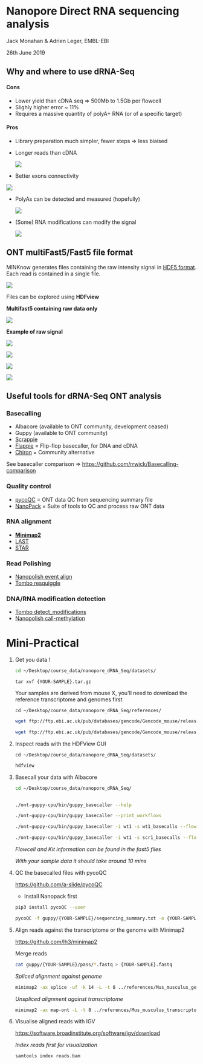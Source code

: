 # Nanopore Direct RNA sequencing analysis

Jack Monahan & Adrien Leger, EMBL-EBI

26th June 2019



## Why and where to use dRNA-Seq

#### Cons

- Lower yield than cDNA seq => 500Mb to 1.5Gb per flowcell 
- Slighly higher error ~ 11%
- Requires a massive quantity of polyA+ RNA (or of a specific target)



#### Pros

- Library preparation much simpler, fewer steps => less biaised

- Longer reads than cDNA

  ![](pictures/Slide17.png) 

- Better exons connectivity

![](pictures/exon_align.png)

* PolyAs can be detected and measured (hopefully)

  ![](pictures/Slide09.png)

* (Some) RNA modifications can modify the signal

  ![](pictures/Slide34.png)

   



## ONT multiFast5/Fast5 file format

MINKnow generates files containing the raw intensity signal in [HDF5 format](https://support.hdfgroup.org/HDF5/). Each read is contained in a single file.

![](pictures/HDF5.jpeg)



Files can be explored using **HDFview**

**Multifast5 containing raw data only**

![](pictures/fast5_pre.png)




**Example of raw signal**

![](pictures/fast5_raw.png)

![](pictures/Raw1.png)

![](pictures/Raw2.png)

![](pictures/Raw3.png)



## Useful tools for dRNA-Seq ONT analysis

### Basecalling

* Albacore (available to ONT community, development ceased)
* Guppy (available to ONT community) 
* [Scrappie](https://github.com/nanoporetech/scrappie)
* [Flappie](https://github.com/nanoporetech/flappie)  = Flip-flop basecaller, for DNA and cDNA
* [Chiron](https://github.com/haotianteng/chiron) = Community alternative

See basecaller comparison => https://github.com/rrwick/Basecalling-comparison

### Quality control

* [pycoQC](https://github.com/a-slide/pycoQC) = ONT data QC from sequencing summary file
* [NanoPack](https://github.com/wdecoster/nanopack) = Suite of tools to QC and process raw ONT data

### RNA alignment

* [**Minimap2** ](https://github.com/lh3/minimap2)
* [LAST](http://last.cbrc.jp)
* [STAR](https://github.com/alexdobin/STAR)

### Read Polishing

* [Nanopolish event align](https://nanopolish.readthedocs.io/en/latest/)
* [Tombo resquiggle](https://nanoporetech.github.io/tombo/)

### DNA/RNA modification detection

* [Tombo detect_modifications](https://nanoporetech.github.io/tombo/)
* [Nanopolish call-methylation](https://nanopolish.readthedocs.io/en/latest/quickstart_call_methylation.html)


# Mini-Practical

1. Get you data !

   ```bash
   cd ~/Desktop/course_data/nanopore_dRNA_Seq/datasets/
   ```

   ```
   tar xvf {YOUR-SAMPLE}.tar.gz
   ```

   Your samples are derived from mouse X, you'll need to download the reference transcriptome and genomes first 

   ```
   cd ~/Desktop/course_data/nanopore_dRNA_Seq/references/
   ```

   ```bash
   wget ftp://ftp.ebi.ac.uk/pub/databases/gencode/Gencode_mouse/release_21/gencode.vM21.transcripts.fa.gz -o Mus_musculus_transcriptome.fa.gz 
   ```

   ```bash
   wget ftp://ftp.ebi.ac.uk/pub/databases/gencode/Gencode_mouse/release_M21/GRCm38.primary_assembly.genome.fa.gz -o Mus_musculus_genome.fa.gz
   ```

   

2. Inspect reads with the HDFView GUI

   ```
   cd ~/Desktop/course_data/nanopore_dRNA_Seq/datasets/
   ```

   ```bash
   hdfview
   ```

     

3. Basecall your data with Albacore

   ```bash
   cd ~/Desktop/course_data/nanopore_dRNA_Seq/
  
   ```

   ```bash
   ./ont-guppy-cpu/bin/guppy_basecaller --help
   
   ./ont-guppy-cpu/bin/guppy_basecaller --print_workflows
   
   ./ont-guppy-cpu/bin/guppy_basecaller -i wt1 -s wt1_basecalls --flowcell FLO-MIN106 --kit SQK-RNA002 -q 0 --enable_trimming true --trim_strategy rna --reverse_sequence true --pt_scaling --qscore_filtering 0
   
   ./ont-guppy-cpu/bin/guppy_basecaller -i wt1 -s scr1_basecalls --flowcell FLO-MIN106 --kit SQK-RNA002 -q 0 --enable_trimming true --trim_strategy rna --reverse_sequence true --pt_scaling --qscore_filtering 0
   
   ```

   *Flowcell and Kit information can be found in the fast5 files*

   *With your sample data it should take around 10 mins*
   


4. QC the basecalled files with pycoQC

   https://github.com/a-slide/pycoQC

   * Install Nanopack first

   ```bash
   pip3 install pycoQC --user
   ```

   ```bash
   pycoQC -f guppy/{YOUR-SAMPLE}/sequencing_summary.txt -o {YOUR-SAMPLE}.pycoQC.html
   ```
   

5. Align reads against the transcriptome or the genome with Minimap2

   https://github.com/lh3/minimap2

   Merge reads
   ```bash
   cat guppy/{YOUR-SAMPLE}/pass/*.fastq > {YOUR-SAMPLE}.fastq
   ```

   *Spliced alignment against genome*
   ```bash
   minimap2 -ax splice -uf -k 14 -L -t 8 ../references/Mus_musculus_genome.fa.gz {YOUR-SAMPLE}.fastq | samtools view -bh -F 2308 | samtools sort -o transcipts.bam
   ```

    *Unspliced alignment against transcriptome*

   ```bash
   minimap2 -ax map-ont -L -t 8 ../references/Mus_musculus_transcriptome.fa.gz {YOUR-SAMPLE}.fastq | samtools view -bh -F 2308 | samtools sort -o reads.bam
   ```

   

6. Visualise aligned reads with IGV

   https://software.broadinstitute.org/software/igv/download

   *Index reads first for visualization*

   ```bash
   samtools index reads.bam
   ```

   
